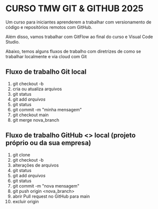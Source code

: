 # CURSO TMW GIT \& GITHUB 2025



Um curso para iniciantes aprenderem a trabalhar com versionamento de código e repositórios remotos com GitHub.



Além disso, vamos trabalhar com GitFlow ao final do curso e Visual Code Studio.

Abaixo, temos alguns fluxos de trabalho com diretrizes de como se trabalhar localmente e via cloud com Git

## Fluxo de trabalho Git local

01. git checkout -b <nova-branch>
02. cria ou atualiza arquivos
03. git status
04. git add *arquivos*
05. git status
06. git commit -m "minha mensagem"
07. git checkout main
08. git merge nova_branch

## Fluxo de trabalho GitHub <> local (projeto próprio ou da sua empresa)
01. git clone <endereco do projeto>
02. git checkout -b <nova-branch>
03. alterações de arquivos
04. git status
05. git add *arquivos*
06. git status
07. git commit -m "nova mensagem"
08. git push origin <nova_branch>
09. abrir Pull request no GitHub para main
10. excluir <nova branch> origin
